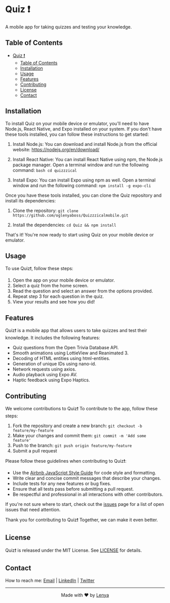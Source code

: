 # Quiz ❗

A mobile app for taking quizzes and testing your knowledge.

## Table of Contents

- [Quiz ❗](#quiz-)
  - [Table of Contents](#table-of-contents)
  - [Installation](#installation)
  - [Usage](#usage)
  - [Features](#features)
  - [Contributing](#contributing)
  - [License](#license)
  - [Contact](#contact)

## Installation

To install Quiz on your mobile device or emulator, you'll need to have Node.js, React Native, and Expo installed on your system. If you don't have these tools installed, you can follow these instructions to get started:

1. Install Node.js: You can download and install Node.js from the official website: https://nodejs.org/en/download/

2. Install React Native: You can install React Native using npm, the Node.js package manager. Open a terminal window and run the following command: 
        ```bash
        cd quizzzical
        ```

3. Install Expo: You can install Expo using npm as well. Open a terminal window and run the following command:
        ```
            npm install -g expo-cli
        ```


Once you have these tools installed, you can clone the Quiz repository and install its dependencies:

1. Clone the repository: `git clone https://github.com/oglenyaboss/Quizzzicalmobile.git`

2. Install the dependencies: `cd Quiz && npm install`

That's it! You're now ready to start using Quiz on your mobile device or emulator.


## Usage

To use Quiz❗, follow these steps:

1. Open the app on your mobile device or emulator.
2. Select a quiz from the home screen.
3. Read the question and select an answer from the options provided.
4. Repeat step 3 for each question in the quiz.
5. View your results and see how you did!


## Features

Quiz❗ is a mobile app that allows users to take quizzes and test their knowledge. It includes the following features:

- Quiz questions from the Open Trivia Database API.
- Smooth animations using LottieView and Reanimated 3.
- Decoding of HTML entities using html-entities.
- Generation of unique IDs using nano-id.
- Network requests using axios.
- Audio playback using Expo AV.
- Haptic feedback using Expo Haptics.


## Contributing

We welcome contributions to Quiz❗ To contribute to the app, follow these steps:

1. Fork the repository and create a new branch: `git checkout -b feature/my-feature`
2. Make your changes and commit them: `git commit -m 'Add some feature'`
3. Push to the branch: `git push origin feature/my-feature`
4. Submit a pull request

Please follow these guidelines when contributing to Quiz❗:

- Use the [Airbnb JavaScript Style Guide](https://github.com/airbnb/javascript) for code style and formatting.
- Write clear and concise commit messages that describe your changes.
- Include tests for any new features or bug fixes.
- Ensure that all tests pass before submitting a pull request.
- Be respectful and professional in all interactions with other contributors.

If you're not sure where to start, check out the [issues](https://github.com/oglenyaboss/Quizzicalmobile/issues) page for a list of open issues that need attention.

Thank you for contributing to Quiz❗ Together, we can make it even better.

## License

Quiz❗ is released under the MIT License. See [LICENSE](LICENSE) for details.

## Contact

How to reach me: [Email](mailto:oglenyaboss@icloud.com) | [LinkedIn](https://www.linkedin.com/in/lenya-lozhkin-370426292/) | [Twitter](https://twitter.com/oglenyaboss)

---

<p align="center">Made with ❤️ by <a href="t.me/oglenya">Lenya</a>